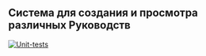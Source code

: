 <h2>Система для создания и просмотра различных Руководств</h2>

[![Unit-tests](https://github.com/GavrikGal/GuideLines/actions/workflows/unit_test_on_push.yaml/badge.svg)](https://github.com/GavrikGal/GuideLines/actions/workflows/unit_test_on_push.yaml)